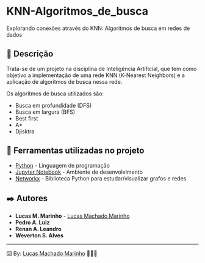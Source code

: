 # KNN-Algoritmos_de_busca
Explorando conexões através do KNN: Algoritmos de busca em redes de dados

## 📜 Descrição
Trata-se de um projeto na disciplina de Inteligência Artificial, que tem como objetivo a implementação de uma rede KNN (K-Nearest Neighbors) e a aplicação de algoritmos de busca nessa rede.

Os algoritmos de busca utilizados são:

* Busca em profundidade (DFS)
* Busca em largura (BFS)
* Best first
* A*
* Djisktra 

## 🔧 Ferramentas utilizadas no projeto

* [Python](https://www.python.org/) - Linguagem de programação 
* [Jupyter Notebook](https://jupyter.org/) - Ambiente de desenvolvimento
* [Networkx](https://networkx.org/) - Biblioteca Python para estudar/visualizar grafos e redes

## ✒️ Autores

* **Lucas M. Marinho** - [Lucas Machado Marinho](https://github.com/Lucasmm01)
* **Pedro A. Luiz**
* **Renan A. Leandro**
* **Weverton S. Alves**

---
⌨️ By: [Lucas Machado Marinho](https://github.com/Lucasmm01) 👩🏻‍💻
